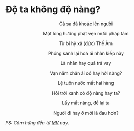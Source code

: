 # Độ ta không độ nàng?

<div align="center">
Cà sa đã khoác lên người

Một lòng hướng phật vẹn mười pháp tâm

Từ bi hỷ xả (đức) Thế Âm

Phóng sanh lại hoá ái nhân kiếp này

Là nhân hay quả trả vay

Vạn năm chân ái có hay hỡi nàng?

Lệ tuôn nước mắt hai hàng

Hỏi trời xanh có độ nàng hay ta?

Lấy mất nàng, để lại ta

Người đi hay ở mới là đau hơn?
</div>

*PS: Cảm hứng đến từ [MV]( https://www.youtube.com/watch?v=Om75ZrBSTco) này.*
